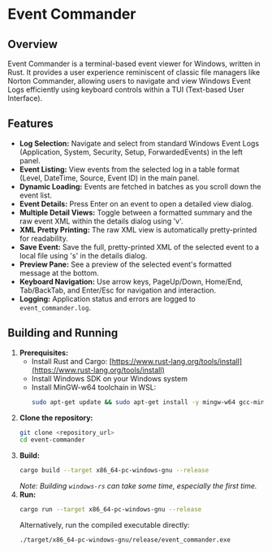 # Event Commander

## Overview

Event Commander is a terminal-based event viewer for Windows, written in Rust. It provides a user experience reminiscent of classic file managers like Norton Commander, allowing users to navigate and view Windows Event Logs efficiently using keyboard controls within a TUI (Text-based User Interface).

## Features

- **Log Selection:** Navigate and select from standard Windows Event Logs (Application, System, Security, Setup, ForwardedEvents) in the left panel.
- **Event Listing:** View events from the selected log in a table format (Level, DateTime, Source, Event ID) in the main panel.
- **Dynamic Loading:** Events are fetched in batches as you scroll down the event list.
- **Event Details:** Press Enter on an event to open a detailed view dialog.
- **Multiple Detail Views:** Toggle between a formatted summary and the raw event XML within the details dialog using 'v'.
- **XML Pretty Printing:** The raw XML view is automatically pretty-printed for readability.
- **Save Event:** Save the full, pretty-printed XML of the selected event to a local file using 's' in the details dialog.
- **Preview Pane:** See a preview of the selected event's formatted message at the bottom.
- **Keyboard Navigation:** Use arrow keys, PageUp/Down, Home/End, Tab/BackTab, and Enter/Esc for navigation and interaction.
- **Logging:** Application status and errors are logged to `event_commander.log`.

## Building and Running

1.  **Prerequisites:**
    - Install Rust and Cargo: [https://www.rust-lang.org/tools/install](https://www.rust-lang.org/tools/install)
    - Install Windows SDK on your Windows system
    - Install MinGW-w64 toolchain in WSL:
      ```bash
      sudo apt-get update && sudo apt-get install -y mingw-w64 gcc-mingw-w64-x86-64 g++-mingw-w64-x86-64
      ```
2.  **Clone the repository:**
    ```bash
    git clone <repository_url>
    cd event-commander
    ```
3.  **Build:**
    ```bash
    cargo build --target x86_64-pc-windows-gnu --release
    ```
    _Note: Building `windows-rs` can take some time, especially the first time._
4.  **Run:**
    ```bash
    cargo run --target x86_64-pc-windows-gnu --release
    ```
    Alternatively, run the compiled executable directly:
    ```bash
    ./target/x86_64-pc-windows-gnu/release/event_commander.exe
    ```
